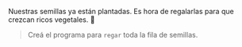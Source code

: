 <gs-attire attire-url="https://raw.githubusercontent.com/MumukiProject/mumuki-guia-gobstones-la-programacion-a-la-escuela-taller/master/assets/attires/config_1600722468943.json"></gs-attire>

<gs-toolbox toolbox-url="https://raw.githubusercontent.com/MumukiProject/mumuki-guia-gobstones-repeticion-simple-kids/master/assets/toolbox_1566421382591.xml"></gs-toolbox>

Nuestras semillas ya están plantadas. Es hora de regalarlas para que crezcan ricos vegetales. :raised_hands:

> Creá el programa para `regar` toda la fila de semillas. 